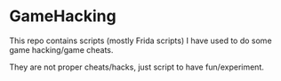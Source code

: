 # GameHacking

This repo contains scripts (mostly Frida scripts) I have used to do some game hacking/game cheats.

They are not proper cheats/hacks, just script to have fun/experiment.
